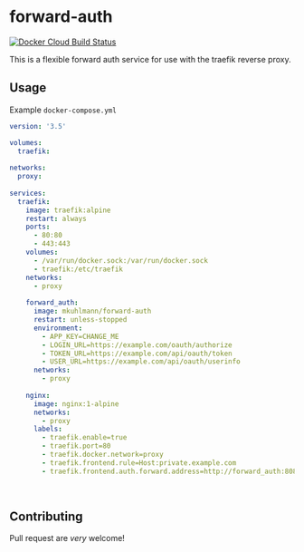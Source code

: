 
# forward-auth
[![Docker Cloud Build Status](https://img.shields.io/docker/cloud/build/mkuhlmann/forward-auth.svg)](https://hub.docker.com/r/mkuhlmann/forward-auth)

This is a flexible forward auth service for use with the traefik reverse proxy.


## Usage

Example `docker-compose.yml`

```yaml
version: '3.5'

volumes:
  traefik:
  
networks:
  proxy:
  
services:
  traefik:
    image: traefik:alpine
    restart: always
    ports:
      - 80:80
      - 443:443
    volumes:
      - /var/run/docker.sock:/var/run/docker.sock
      - traefik:/etc/traefik
    networks:
      - proxy
      
    forward_auth:
      image: mkuhlmann/forward-auth
      restart: unless-stopped
      environment:
        - APP_KEY=CHANGE_ME
        - LOGIN_URL=https://example.com/oauth/authorize
        - TOKEN_URL=https://example.com/api/oauth/token
        - USER_URL=https://example.com/api/oauth/userinfo
      networks:
        - proxy
    
    nginx:
      image: nginx:1-alpine
      networks:
        - proxy
      labels:
        - traefik.enable=true
        - traefik.port=80
        - traefik.docker.network=proxy
        - traefik.frontend.rule=Host:private.example.com
        - traefik.frontend.auth.forward.address=http://forward_auth:8080/auth?client_id=CLIENT_ID_HERE&client_secret=CLIENT_SECRET_HERE&allowed_users=OPTIONAL_LIMIT_USERS
     
      
```

## Contributing

Pull request are *very* welcome!